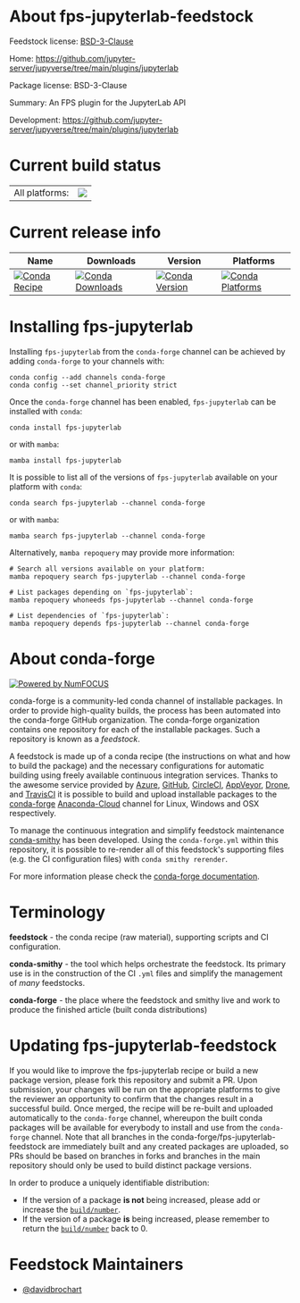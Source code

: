 About fps-jupyterlab-feedstock
==============================

Feedstock license: [BSD-3-Clause](https://github.com/conda-forge/fps-jupyterlab-feedstock/blob/main/LICENSE.txt)

Home: https://github.com/jupyter-server/jupyverse/tree/main/plugins/jupyterlab

Package license: BSD-3-Clause

Summary: An FPS plugin for the JupyterLab API

Development: https://github.com/jupyter-server/jupyverse/tree/main/plugins/jupyterlab

Current build status
====================


<table><tr><td>All platforms:</td>
    <td>
      <a href="https://dev.azure.com/conda-forge/feedstock-builds/_build/latest?definitionId=15762&branchName=main">
        <img src="https://dev.azure.com/conda-forge/feedstock-builds/_apis/build/status/fps-jupyterlab-feedstock?branchName=main">
      </a>
    </td>
  </tr>
</table>

Current release info
====================

| Name | Downloads | Version | Platforms |
| --- | --- | --- | --- |
| [![Conda Recipe](https://img.shields.io/badge/recipe-fps--jupyterlab-green.svg)](https://anaconda.org/conda-forge/fps-jupyterlab) | [![Conda Downloads](https://img.shields.io/conda/dn/conda-forge/fps-jupyterlab.svg)](https://anaconda.org/conda-forge/fps-jupyterlab) | [![Conda Version](https://img.shields.io/conda/vn/conda-forge/fps-jupyterlab.svg)](https://anaconda.org/conda-forge/fps-jupyterlab) | [![Conda Platforms](https://img.shields.io/conda/pn/conda-forge/fps-jupyterlab.svg)](https://anaconda.org/conda-forge/fps-jupyterlab) |

Installing fps-jupyterlab
=========================

Installing `fps-jupyterlab` from the `conda-forge` channel can be achieved by adding `conda-forge` to your channels with:

```
conda config --add channels conda-forge
conda config --set channel_priority strict
```

Once the `conda-forge` channel has been enabled, `fps-jupyterlab` can be installed with `conda`:

```
conda install fps-jupyterlab
```

or with `mamba`:

```
mamba install fps-jupyterlab
```

It is possible to list all of the versions of `fps-jupyterlab` available on your platform with `conda`:

```
conda search fps-jupyterlab --channel conda-forge
```

or with `mamba`:

```
mamba search fps-jupyterlab --channel conda-forge
```

Alternatively, `mamba repoquery` may provide more information:

```
# Search all versions available on your platform:
mamba repoquery search fps-jupyterlab --channel conda-forge

# List packages depending on `fps-jupyterlab`:
mamba repoquery whoneeds fps-jupyterlab --channel conda-forge

# List dependencies of `fps-jupyterlab`:
mamba repoquery depends fps-jupyterlab --channel conda-forge
```


About conda-forge
=================

[![Powered by
NumFOCUS](https://img.shields.io/badge/powered%20by-NumFOCUS-orange.svg?style=flat&colorA=E1523D&colorB=007D8A)](https://numfocus.org)

conda-forge is a community-led conda channel of installable packages.
In order to provide high-quality builds, the process has been automated into the
conda-forge GitHub organization. The conda-forge organization contains one repository
for each of the installable packages. Such a repository is known as a *feedstock*.

A feedstock is made up of a conda recipe (the instructions on what and how to build
the package) and the necessary configurations for automatic building using freely
available continuous integration services. Thanks to the awesome service provided by
[Azure](https://azure.microsoft.com/en-us/services/devops/), [GitHub](https://github.com/),
[CircleCI](https://circleci.com/), [AppVeyor](https://www.appveyor.com/),
[Drone](https://cloud.drone.io/welcome), and [TravisCI](https://travis-ci.com/)
it is possible to build and upload installable packages to the
[conda-forge](https://anaconda.org/conda-forge) [Anaconda-Cloud](https://anaconda.org/)
channel for Linux, Windows and OSX respectively.

To manage the continuous integration and simplify feedstock maintenance
[conda-smithy](https://github.com/conda-forge/conda-smithy) has been developed.
Using the ``conda-forge.yml`` within this repository, it is possible to re-render all of
this feedstock's supporting files (e.g. the CI configuration files) with ``conda smithy rerender``.

For more information please check the [conda-forge documentation](https://conda-forge.org/docs/).

Terminology
===========

**feedstock** - the conda recipe (raw material), supporting scripts and CI configuration.

**conda-smithy** - the tool which helps orchestrate the feedstock.
                   Its primary use is in the construction of the CI ``.yml`` files
                   and simplify the management of *many* feedstocks.

**conda-forge** - the place where the feedstock and smithy live and work to
                  produce the finished article (built conda distributions)


Updating fps-jupyterlab-feedstock
=================================

If you would like to improve the fps-jupyterlab recipe or build a new
package version, please fork this repository and submit a PR. Upon submission,
your changes will be run on the appropriate platforms to give the reviewer an
opportunity to confirm that the changes result in a successful build. Once
merged, the recipe will be re-built and uploaded automatically to the
`conda-forge` channel, whereupon the built conda packages will be available for
everybody to install and use from the `conda-forge` channel.
Note that all branches in the conda-forge/fps-jupyterlab-feedstock are
immediately built and any created packages are uploaded, so PRs should be based
on branches in forks and branches in the main repository should only be used to
build distinct package versions.

In order to produce a uniquely identifiable distribution:
 * If the version of a package **is not** being increased, please add or increase
   the [``build/number``](https://docs.conda.io/projects/conda-build/en/latest/resources/define-metadata.html#build-number-and-string).
 * If the version of a package **is** being increased, please remember to return
   the [``build/number``](https://docs.conda.io/projects/conda-build/en/latest/resources/define-metadata.html#build-number-and-string)
   back to 0.

Feedstock Maintainers
=====================

* [@davidbrochart](https://github.com/davidbrochart/)

